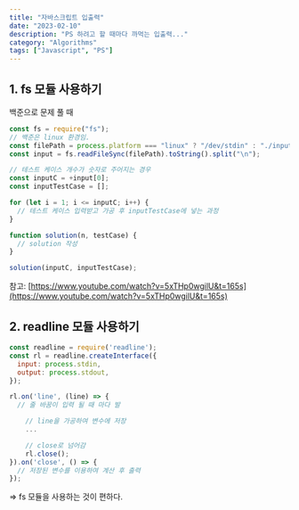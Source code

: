 ```yaml
---
title: "자바스크립트 입출력"
date: "2023-02-10"
description: "PS 하려고 할 때마다 까먹는 입출력..."
category: "Algorithms"
tags: ["Javascript", "PS"]
---
```


## 1. fs 모듈 사용하기

백준으로 문제 풀 때

```js
const fs = require("fs");
// 백준은 linux 환경임.
const filePath = process.platform === "linux" ? "/dev/stdin" : "./input.txt";
const input = fs.readFileSync(filePath).toString().split("\n");

// 테스트 케이스 개수가 숫자로 주어지는 경우
const inputC = +input[0];
const inputTestCase = [];

for (let i = 1; i <= inputC; i++) {
  // 테스트 케이스 입력받고 가공 후 inputTestCase에 넣는 과정
}

function solution(n, testCase) {
  // solution 작성
}

solution(inputC, inputTestCase);
```

참고: [https://www.youtube.com/watch?v=5xTHp0wgilU&t=165s](https://www.youtube.com/watch?v=5xTHp0wgilU&t=165s)

## 2. readline 모듈 사용하기

```js
const readline = require('readline');
const rl = readline.createInterface({
  input: process.stdin,
  output: process.stdout,
});

rl.on('line', (line) => {
  // 줄 바꿈이 입력 될 때 마다 발

	// line을 가공하여 변수에 저장
	...

	// close로 넘어감
	rl.close();
}).on('close', () => {
  // 저장된 변수를 이용하여 계산 후 출력
});
```

⇒ fs 모듈을 사용하는 것이 편하다.
